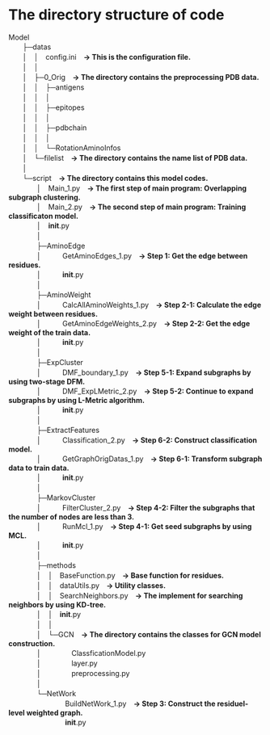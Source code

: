 # The directory structure of code
Model  
　　├─datas  
　　│　│　config.ini　**-> This is the configuration file.**  
　　│　│　  
　　│　├─0_Orig　**-> The directory contains the preprocessing PDB data.**  
　　│　│　├─antigens  
　　│　│　│　　　  
　　│　│　├─epitopes  
　　│　│　│　　　  
　　│　│　├─pdbchain  
　　│　│　│　　　  
　　│　│　└─RotationAminoInfos  
　　│　└─filelist　**-> The directory contains the name list of PDB data.**  
　　│　　　　　  
　　└─script　**-> The directory contains this model codes.**  
　　　　│　Main_1.py　**-> The first step of main program: Overlapping subgraph clustering.**  
　　　　│　Main_2.py　**-> The second step of main program: Training classificaton model.**  
　　　　│　__init__.py  
　　　　│　  
　　　　├─AminoEdge  
　　　　│　　　GetAminoEdges_1.py　**-> Step 1: Get the edge between residues.**  
　　　　│　　　__init__.py  
　　　　│　　　  
　　　　├─AminoWeight  
　　　　│　　　CalcAllAminoWeights_1.py　**-> Step 2-1: Calculate the edge weight between residues.**  
　　　　│　　　GetAminoEdgeWeights_2.py　**-> Step 2-2: Get the edge weight of the train data.**  
　　　　│　　　__init__.py  
　　　　│　　　  
　　　　├─ExpCluster  
　　　　│　　　DMF_boundary_1.py　**-> Step 5-1: Expand subgraphs by using two-stage DFM.**  
　　　　│　　　DMF_ExpLMetric_2.py　**-> Step 5-2: Continue to expand subgraphs by using L-Metric algorithm.**  
　　　　│　　　__init__.py  
　　　　│　　　  
　　　　├─ExtractFeatures  
　　　　│　　　Classification_2.py　**-> Step 6-2: Construct classification model.**  
　　　　│　　　GetGraphOrigDatas_1.py　**-> Step 6-1: Transform subgraph data to train data.**  
　　　　│　　　__init__.py  
　　　　│　　　  
　　　　├─MarkovCluster  
　　　　│　　　FilterCluster_2.py　**-> Step 4-2: Filter the subgraphs that the number of nodes are less than 3.**  
　　　　│　　　RunMcl_1.py　**-> Step 4-1: Get seed subgraphs by using MCL.**  
　　　　│　　　__init__.py  
　　　　│　　　  
　　　　├─methods  
　　　　│　│　BaseFunction.py　**-> Base function for residues.**  
　　　　│　│　dataUtils.py　**-> Utility classes.**  
　　　　│　│　SearchNeighbors.py　**-> The implement for searching neighbors by using KD-tree.**  
　　　　│　│　__init__.py  
　　　　│　│　  
　　　　│　└─GCN　**-> The directory contains the classes for GCN model construction.**  
　　　　│　　　　 ClassficationModel.py  
　　　　│　　　　 layer.py  
　　　　│　　　　 preprocessing.py  
　　　　│　　　　　　　  
　　　　└─NetWork  
　　　　　　　　BuildNetWork_1.py　**-> Step 3: Construct the residuel-level weighted graph.**  
　　　　　　　　__init__.py  
　　　　　　　　  

　　　　　　　　  

　　　　　　　　  


　　　　　　　　　

                

